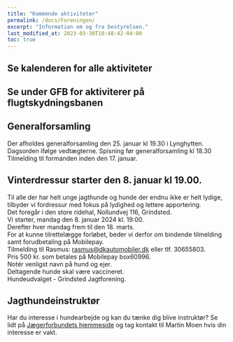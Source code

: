 ```yaml
---
title: "Kommende aktiviteter"
permalink: /docs/Foreningen/
excerpt: "Information om og fra bestyrelsen."
last_modified_at: 2023-03-30T10:40:42-04:00
toc: true
---
```

## Se kalenderen for alle aktiviteter

## Se under GFB for aktiviterer på flugtskydningsbanen

## Generalforsamling
Der afholdes generalforsamling den 25. januar kl 19.30 i Lynghytten. 
Dagsorden ifølge vedtægterne.
Spisning før generalforsamling kl 18.30 Tilmelding til formanden inden den 17. januar.

## Vinterdressur starter den 8. januar kl 19.00. 

Til alle der har helt unge jagthunde og hunde der endnu ikke er helt lydige,
tilbyder vi fordressur med fokus på lydighed og lettere apportering.   
Det foregår i den store ridehal, Nollundvej 116, Grindsted.  
Vi starter, mandag den 8. januar 2024 kl. 19:00.  
Derefter hver mandag frem til den 18. marts.   
For at kunne tilrettelægge forløbet, beder vi derfor om
bindende tilmelding samt forudbetaling på Mobilepay.   
Tilmelding til Rasmus: 
rasmus@dkautomobiler.dk eller tlf. 30655803.  
Pris 500 kr. som betales på Mobilepay box60996.   
Notér venligst navn på hund og ejer.    
Deltagende hunde skal være vaccineret.    
Hundeudvalget - Grindsted Jagtforening.  
## Jagthundeinstruktør
Har du interesse i hundearbejde og kan du tænke dig blive instruktør?
Se lidt på [Jægerforbundets hjemmeside](https://www.jaegerforbundet.dk/det-sker-i-dj/instruktor-uddannelserne/jagthundeinstruktor/) og tag kontakt til Martin Moen hvis din interesse er vakt.


